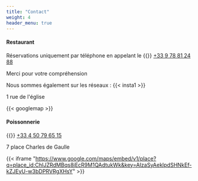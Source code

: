 ```yaml
---
title: "Contact"
weight: 4
header_menu: true
---
```


#### Restaurant
Réservations uniquement par téléphone en appelant le {{<icon class="fa fa-phone">}}&nbsp;[+33 9 78 81 24 88](tel:+33978812488)

Merci pour votre compréhension

Nous sommes également sur les réseaux : {{< insta1 >}}

1 rue de l'église

{{< googlemap >}}

#### Poissonnerie
{{<icon class="fa fa-phone">}}&nbsp;[+33 4 50 79 65 15](tel:+33450796515)

7 place Charles de Gaulle

{{< iframe "https://www.google.com/maps/embed/v1/place?q=place_id:ChIJZRdMBqs8jEcR9M1QAdtukWk&key=AIzaSyAeklpdSHNkEf-kZJEyU-w3bDPRVRgXHsY" >}}
